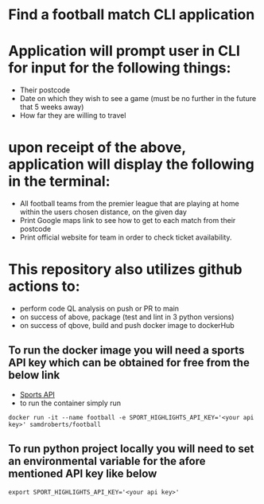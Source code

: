 # Find a football match CLI application

# Application will prompt user in CLI for input for the following things:
- Their postcode
- Date on which they wish to see a game (must be no further in the future that 5 weeks away)
- How far they are willing to travel

# upon receipt of the above, application will display the following in the terminal:
- All football teams from the premier league that are playing at home within the users chosen distance, on the given day
- Print Google maps link to see how to get to each match from their postcode
- Print official website for team in order to check ticket availability.

# This repository also utilizes github actions to:
- perform code QL analysis on push or PR to main
- on success of above, package (test and lint in 3 python versions)
- on success of qbove, build and push docker image to dockerHub


## To run the docker image you will need a sports API key which can be obtained for free from the below link
- [Sports API](https://rapidapi.com/highlightly-api-highlightly-api-default/api/sport-highlights-api)
- to run the container simply run
```
docker run -it --name football -e SPORT_HIGHLIGHTS_API_KEY='<your api key>' samdroberts/football
```

## To run python project locally you will need to set an environmental variable for the afore mentioned API key like below
```
export SPORT_HIGHLIGHTS_API_KEY='<your api key>'
```